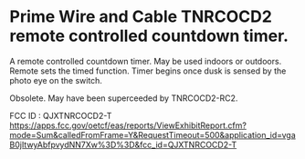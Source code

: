 # Prime Wire and Cable TNRCOCD2 remote controlled countdown timer. 

A remote controlled countdown timer.  May be used indoors or outdoors.  Remote sets the timed function.  Timer begins once
dusk is sensed by the photo eye on the switch.

Obsolete.  May have been superceeded by TNRCOCD2-RC2.

FCC ID : QJXTNRCOCD2-T
https://apps.fcc.gov/oetcf/eas/reports/ViewExhibitReport.cfm?mode=Sum&calledFromFrame=Y&RequestTimeout=500&application_id=vgaB0jItwyAbfpvydNN7Xw%3D%3D&fcc_id=QJXTNRCOCD2-T
